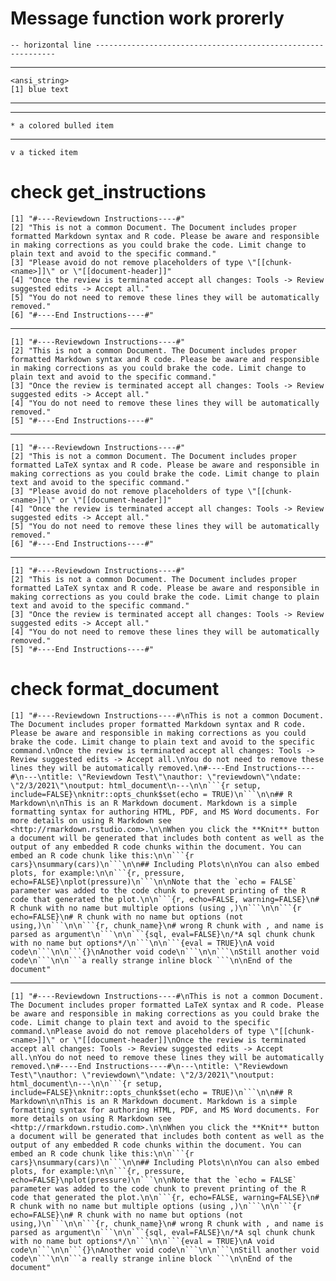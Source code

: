 # Message function work prorerly

    -- horizontal line -------------------------------------------------------------
     

---

    <ansi_string>
    [1] blue text

---

    

---

    * a colored bulled item

---

    v a ticked item

# check get_instructions

    [1] "#----Reviewdown Instructions----#"                                                                                                                                                                                                                 
    [2] "This is not a common Document. The Document includes proper formatted Markdown syntax and R code. Please be aware and responsible in making corrections as you could brake the code. Limit change to plain text and avoid to the specific command."
    [3] "Please avoid do not remove placeholders of type \"[[chunk-<name>]]\" or \"[[document-header]]"                                                                                                                                                     
    [4] "Once the review is terminated accept all changes: Tools -> Review suggested edits -> Accept all."                                                                                                                                                  
    [5] "You do not need to remove these lines they will be automatically removed."                                                                                                                                                                         
    [6] "#----End Instructions----#"                                                                                                                                                                                                                        

---

    [1] "#----Reviewdown Instructions----#"                                                                                                                                                                                                                 
    [2] "This is not a common Document. The Document includes proper formatted Markdown syntax and R code. Please be aware and responsible in making corrections as you could brake the code. Limit change to plain text and avoid to the specific command."
    [3] "Once the review is terminated accept all changes: Tools -> Review suggested edits -> Accept all."                                                                                                                                                  
    [4] "You do not need to remove these lines they will be automatically removed."                                                                                                                                                                         
    [5] "#----End Instructions----#"                                                                                                                                                                                                                        

---

    [1] "#----Reviewdown Instructions----#"                                                                                                                                                                                                              
    [2] "This is not a common Document. The Document includes proper formatted LaTeX syntax and R code. Please be aware and responsible in making corrections as you could brake the code. Limit change to plain text and avoid to the specific command."
    [3] "Please avoid do not remove placeholders of type \"[[chunk-<name>]]\" or \"[[document-header]]"                                                                                                                                                  
    [4] "Once the review is terminated accept all changes: Tools -> Review suggested edits -> Accept all."                                                                                                                                               
    [5] "You do not need to remove these lines they will be automatically removed."                                                                                                                                                                      
    [6] "#----End Instructions----#"                                                                                                                                                                                                                     

---

    [1] "#----Reviewdown Instructions----#"                                                                                                                                                                                                              
    [2] "This is not a common Document. The Document includes proper formatted LaTeX syntax and R code. Please be aware and responsible in making corrections as you could brake the code. Limit change to plain text and avoid to the specific command."
    [3] "Once the review is terminated accept all changes: Tools -> Review suggested edits -> Accept all."                                                                                                                                               
    [4] "You do not need to remove these lines they will be automatically removed."                                                                                                                                                                      
    [5] "#----End Instructions----#"                                                                                                                                                                                                                     

# check format_document

    [1] "#----Reviewdown Instructions----#\nThis is not a common Document. The Document includes proper formatted Markdown syntax and R code. Please be aware and responsible in making corrections as you could brake the code. Limit change to plain text and avoid to the specific command.\nOnce the review is terminated accept all changes: Tools -> Review suggested edits -> Accept all.\nYou do not need to remove these lines they will be automatically removed.\n#----End Instructions----#\n---\ntitle: \"Reviewdown Test\"\nauthor: \"reviewdown\"\ndate: \"2/3/2021\"\noutput: html_document\n---\n\n```{r setup, include=FALSE}\nknitr::opts_chunk$set(echo = TRUE)\n```\n\n## R Markdown\n\nThis is an R Markdown document. Markdown is a simple formatting syntax for authoring HTML, PDF, and MS Word documents. For more details on using R Markdown see <http://rmarkdown.rstudio.com>.\n\nWhen you click the **Knit** button a document will be generated that includes both content as well as the output of any embedded R code chunks within the document. You can embed an R code chunk like this:\n\n```{r cars}\nsummary(cars)\n```\n\n## Including Plots\n\nYou can also embed plots, for example:\n\n```{r, pressure, echo=FALSE}\nplot(pressure)\n```\n\nNote that the `echo = FALSE` parameter was added to the code chunk to prevent printing of the R code that generated the plot.\n\n```{r, echo=FALSE, warning=FALSE}\n# R chunk with no name but multiple options (using ,)\n```\n\n```{r echo=FALSE}\n# R chunk with no name but options (not using,)\n```\n\n```{r, chunk_name}\n# wrong R chunk with , and name is parsed as argument\n```\n\n```{sql, eval=FALSE}\n/*A sql chunk chunk with no name but options*/\n```\n\n```{eval = TRUE}\nA void code\n```\n\n```{}\nAnother void code\n```\n\n```\nStill another void code\n```\n\n```a really strange inline block ```\n\nEnd of the document"

---

    [1] "#----Reviewdown Instructions----#\nThis is not a common Document. The Document includes proper formatted LaTeX syntax and R code. Please be aware and responsible in making corrections as you could brake the code. Limit change to plain text and avoid to the specific command.\nPlease avoid do not remove placeholders of type \"[[chunk-<name>]]\" or \"[[document-header]]\nOnce the review is terminated accept all changes: Tools -> Review suggested edits -> Accept all.\nYou do not need to remove these lines they will be automatically removed.\n#----End Instructions----#\n---\ntitle: \"Reviewdown Test\"\nauthor: \"reviewdown\"\ndate: \"2/3/2021\"\noutput: html_document\n---\n\n```{r setup, include=FALSE}\nknitr::opts_chunk$set(echo = TRUE)\n```\n\n## R Markdown\n\nThis is an R Markdown document. Markdown is a simple formatting syntax for authoring HTML, PDF, and MS Word documents. For more details on using R Markdown see <http://rmarkdown.rstudio.com>.\n\nWhen you click the **Knit** button a document will be generated that includes both content as well as the output of any embedded R code chunks within the document. You can embed an R code chunk like this:\n\n```{r cars}\nsummary(cars)\n```\n\n## Including Plots\n\nYou can also embed plots, for example:\n\n```{r, pressure, echo=FALSE}\nplot(pressure)\n```\n\nNote that the `echo = FALSE` parameter was added to the code chunk to prevent printing of the R code that generated the plot.\n\n```{r, echo=FALSE, warning=FALSE}\n# R chunk with no name but multiple options (using ,)\n```\n\n```{r echo=FALSE}\n# R chunk with no name but options (not using,)\n```\n\n```{r, chunk_name}\n# wrong R chunk with , and name is parsed as argument\n```\n\n```{sql, eval=FALSE}\n/*A sql chunk chunk with no name but options*/\n```\n\n```{eval = TRUE}\nA void code\n```\n\n```{}\nAnother void code\n```\n\n```\nStill another void code\n```\n\n```a really strange inline block ```\n\nEnd of the document"

